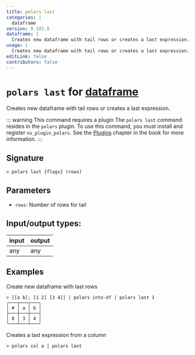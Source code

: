 ```yaml
---
title: polars last
categories: |
  dataframe
version: 0.103.0
dataframe: |
  Creates new dataframe with tail rows or creates a last expression.
usage: |
  Creates new dataframe with tail rows or creates a last expression.
editLink: false
contributors: false
---
```

<!-- This file is automatically generated. Please edit the command in https://github.com/nushell/nushell instead. -->

# `polars last` for [dataframe](/commands/categories/dataframe.md)

<div class='command-title'>Creates new dataframe with tail rows or creates a last expression.</div>

::: warning This command requires a plugin
The `polars last` command resides in the `polars` plugin.
To use this command, you must install and register `nu_plugin_polars`.
See the [Plugins](/book/plugins.html) chapter in the book for more information.
:::


## Signature

```> polars last {flags} (rows)```

## Parameters

 -  `rows`: Number of rows for tail


## Input/output types:

| input | output |
| ----- | ------ |
| any   | any    |

## Examples

Create new dataframe with last rows
```nu
> [[a b]; [1 2] [3 4]] | polars into-df | polars last 1
╭───┬───┬───╮
│ # │ a │ b │
├───┼───┼───┤
│ 0 │ 3 │ 4 │
╰───┴───┴───╯

```

Creates a last expression from a column
```nu
> polars col a | polars last

```
